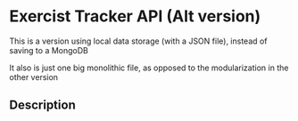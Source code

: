 # Exercist Tracker API (Alt version)

This is a version using local data storage (with a JSON file), instead of saving to a MongoDB

It also is just one big monolithic file, as opposed to the modularization in the other version


## Description
